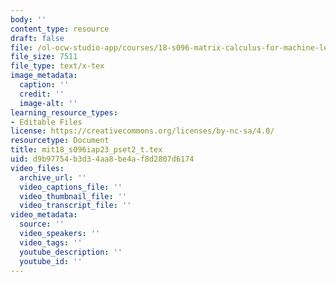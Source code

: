 ```yaml
---
body: ''
content_type: resource
draft: false
file: /ol-ocw-studio-app/courses/18-s096-matrix-calculus-for-machine-learning-and-beyond-january-iap-2023/mit18_s096iap23_pset2_t.tex
file_size: 7511
file_type: text/x-tex
image_metadata:
  caption: ''
  credit: ''
  image-alt: ''
learning_resource_types:
- Editable Files
license: https://creativecommons.org/licenses/by-nc-sa/4.0/
resourcetype: Document
title: mit18_s096iap23_pset2_t.tex
uid: d9b97754-b3d3-4aa8-be4a-f8d2807d6174
video_files:
  archive_url: ''
  video_captions_file: ''
  video_thumbnail_file: ''
  video_transcript_file: ''
video_metadata:
  source: ''
  video_speakers: ''
  video_tags: ''
  youtube_description: ''
  youtube_id: ''
---
```

